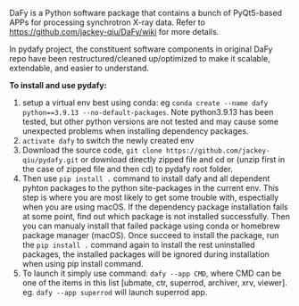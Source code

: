 DaFy is a Python software package that contains a bunch of PyQt5-based APPs for processing synchrotron X-ray data. 
Refer to https://github.com/jackey-qiu/DaFy/wiki for more details.

In pydafy project, the constituent software components in original DaFy repo have been restructured/cleaned up/optimized to make it scalable, extendable, and easier to understand.

**To install and use pydafy:**

1. setup a virtual env best using conda: eg `conda create --name dafy python==3.9.13 --no-default-packages`. Note python3.9.13 has been tested, but other python versions are not tested and may cause some unexpected problems when installing dependency packages. 
2. `activate dafy` to switch the newly created env
3. Download the source code, `git clone https://github.com/jackey-qiu/pydafy.git` or download directly zipped file and cd or (unzip first in the case of zipped file and then cd) to pydafy root folder. 
4. Then use `pip install .` command to install dafy and all dependent pyhton packages to the python site-packages in the current env.
   This step is where you are most likely to get some trouble with, espectially when you are using macOS. If the dependency package installation fails at some point, find out which package is not installed successfully. Then you can manualy install that failed package using conda or homebrew package manager (macOS). Once succeed to install the package, run the `pip install .` command again to install the rest uninstalled packages, the installed packages will be ignored during installation when using pip install command.  
6. To launch it simply use command: `dafy --app CMD`, where CMD can be one of the items in this list [ubmate, ctr, superrod, archiver, xrv, viewer]. eg. `dafy --app superrod` will launch superrod app.
